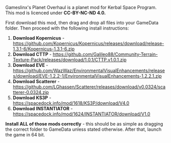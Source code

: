 Gameslinx's Planet Overhaul is a planet mod for Kerbal Space Program.
This mod is licenced under **CC-BY-NC-ND 4.0.**

First download this mod, then drag and drop all files into your GameData folder. Then proceed with the following install instructions:

1. **Download Kopernicus**   - https://github.com/Kopernicus/Kopernicus/releases/download/release-1.3.1-6/Kopernicus-1.3.1-6.zip
2. **Download CTTP**         - https://github.com/Galileo88/Community-Terrain-Texture-Pack/releases/download/1.0.1/CTTP.v1.0.1.zip
3. **Download EVE**          - https://github.com/WazWaz/EnvironmentalVisualEnhancements/releases/download/EVE-1.2.2-1/EnvironmentalVisualEnhancements-1.2.2.1.zip
4. **Download Scatterer**    - https://github.com/LGhassen/Scatterer/releases/download/v0.0324/scatterer-0.0324.zip
5. **Download KS3P**         - https://spacedock.info/mod/1618/KS3P/download/V4.0
6. **Download INSTANTIATOR** - https://spacedock.info/mod/1624/INSTANTIATOR/download/V1.0

**Install ALL of those mods correctly** - this should be as simple as dragging the correct folder to GameData unless stated otherwise. After that, launch the game in 64 bit.
